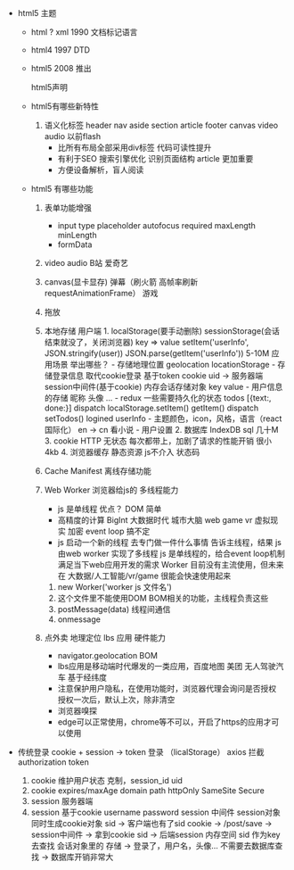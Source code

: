 - html5 主题
    - html ? xml 1990 文档标记语言
    - html4 1997 
        DTD
    - html5 2008 推出
        <!DOCTYPE html> html5声明
    - html5有哪些新特性
        1. 语义化标签
            header nav aside section article footer canvas video audio 以前flash
            - 比所有布局全部采用div标签  代码可读性提升
            - 有利于SEO 搜索引擎优化 识别页面结构 article 更加重要
            - 方便设备解析，盲人阅读 

    - html5 有哪些功能
        1. 表单功能增强
            - input type  placeholder  autofocus  required  maxLength  minLength
            - formData
        2. video audio  B站 爱奇艺
        3. canvas(显卡显存) 弹幕（刷火箭 高帧率刷新 requestAnimationFrame） 游戏
        4. 拖放 
        5. 本地存储 用户端 1. localStorage(要手动删除) sessionStorage(会话结束就没了，关闭浏览器)
            key => value  setItem('userInfo', JSON.stringify(user))  JSON.parse(getItem('userInfo'))  5-10M
                应用场景 举出哪些？
                - 存储地理位置 geolocation  locationStorage
                - 存储登录信息 取代cookie登录  基于token
                    cookie uid -> 服务器端 session中间件(基于cookie) 内存会话存储对象 key value
                - 用户信息的存储 昵称 头像 ...
                - redux 一些需要持久化的状态
                    todos [{text:, done:}]  dispatch  localStorage.setItem()
                    getItem()  dispatch setTodos()
                    logined
                    userInfo
                - 主题颜色，icon，风格，语言（react 国际化）
                    en -> cn  看小说
                - 用户设置
            2. 数据库 IndexDB sql  几十M
            3. cookie HTTP 无状态 每次都带上，加剧了请求的性能开销  很小 4kb
            4. 浏览器缓存  静态资源 js不介入 状态码
        6. Cache Manifest 离线存储功能
        7. Web Worker  浏览器给js的 多线程能力
            - js 是单线程
                优点？ DOM 简单
            - 高精度的计算 BigInt
                大数据时代 城市大脑
                web game
                vr 虚拟现实 加密
                event loop 搞不定
            - js 启动一个新的线程 去专门做一件什么事情
                告诉主线程，结果
            js 由web worker 实现了多线程
            js 是单线程的，给合event loop机制 满足当下web应用开发的需求
            Worker 目前没有主流使用，但未来在 大数据/人工智能/vr/game 很能会快速使用起来
            1. new Worker('worker js 文件名')
            2. 这个文件里不能使用DOM BOM相关的功能，主线程负责这些
            3. postMessage(data) 线程间通信
            4. onmessage
            
        8. 点外卖  地理定位 lbs 应用  硬件能力
            - navigator.geolocation  BOM
            - lbs应用是移动端时代爆发的一类应用，百度地图 美团 无人驾驶汽车
                基于经纬度
            - 注意保护用户隐私，在使用功能时，浏览器代理会询问是否授权
                授权一次后，默认上次，除非清空
            - 浏览器嗅探
            - edge可以正常使用，chrome等不可以，开启了https的应用才可以使用

- 传统登录 cookie + session -> token 登录 （licalStorage）
    axios 拦截  authorization token
    1. cookie 维护用户状态
        克制，session_id uid
    2. cookie  expires/maxAge  domain  path  httpOnly  SameSite  Secure
    3. session 服务器端
    4. session 基于cookie
        username password session 中间件 session对象 同时生成cookie对象
        sid -> 客户端也有了sid cookie -> /post/save -> session中间件 -> 
        拿到cookie sid -> 后端session 内存空间 sid 作为key去查找 会话对象里的
        存储 -> 登录了，用户名，头像... 不需要去数据库查找 -> 数据库开销非常大